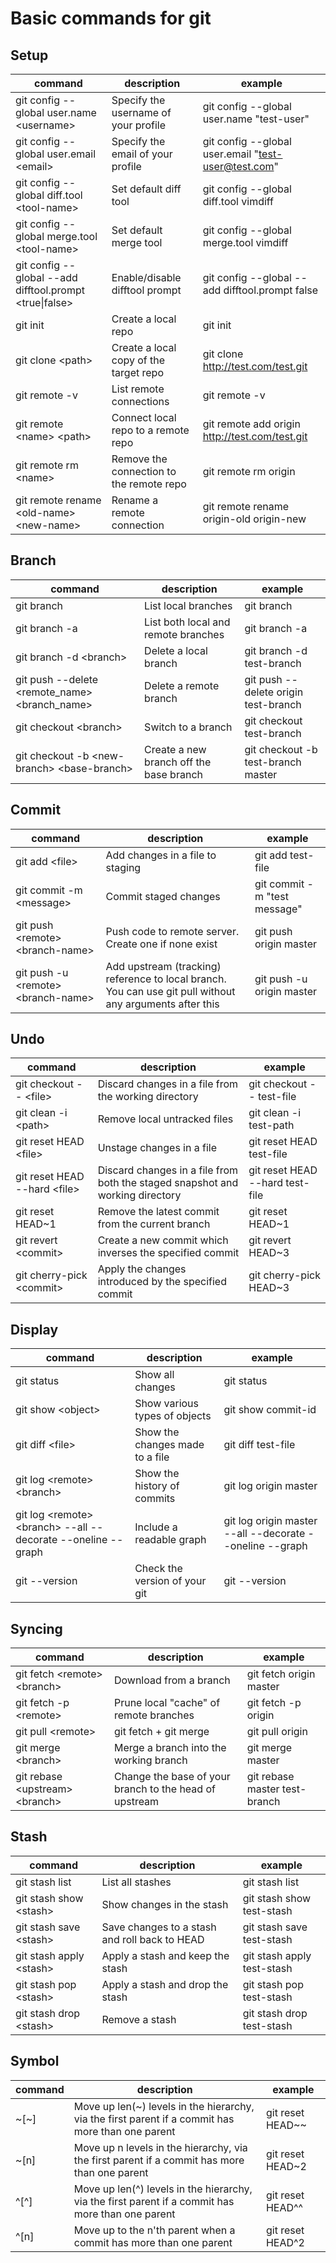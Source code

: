 # Basic commands for git

## Setup
|command|description|example|
|-------|-----------|-------|
|git config --global user.name \<username\>|Specify the username of your profile|git config --global user.name "test-user"|
|git config --global user.email \<email\>|Specify the email of your profile|git config --global user.email "test-user@test.com"|
|git config --global diff.tool \<tool-name\>|Set default diff tool|git config --global diff.tool vimdiff|
|git config --global merge.tool \<tool-name\>|Set default merge tool|git config --global merge.tool vimdiff|
|git config --global --add difftool.prompt <true\|false>|Enable/disable difftool prompt|git config --global --add difftool.prompt false|
|git init|Create a local repo|git init|
|git clone \<path\>|Create a local copy of the target repo|git clone http://test.com/test.git|
|git remote -v|List remote connections|git remote -v|
|git remote \<name\> \<path\>|Connect local repo to a remote repo|git remote add origin http://test.com/test.git|
|git remote rm \<name\>|Remove the connection to the remote repo|git remote rm origin|
|git remote rename \<old-name\> \<new-name\>|Rename a remote connection|git remote rename origin-old origin-new|

## Branch
|command|description|example|
|-------|-----------|-------|
|git branch|List local branches|git branch|
|git branch -a|List both local and remote branches|git branch -a|
|git branch -d \<branch\>|Delete a local branch|git branch -d test-branch|
|git push --delete <remote_name> <branch_name>|Delete a remote branch|git push --delete origin test-branch|
|git checkout \<branch\>|Switch to a branch|git checkout test-branch|
|git checkout -b \<new-branch\> \<base-branch\>|Create a new branch off the base branch|git checkout -b test-branch master|

## Commit
|command|description|example|
|-------|-----------|-------|
|git add \<file\>|Add changes in a file to staging|git add test-file|
|git commit -m \<message\>|Commit staged changes|git commit -m "test message"|
|git push \<remote\> \<branch-name\>|Push code to remote server. Create one if none exist|git push origin master|
|git push -u \<remote\> \<branch-name\>|Add upstream (tracking) reference to local branch. You can use git pull without any arguments after this|git push -u origin master|

## Undo
|command|description|example|
|-------|-----------|-------|
|git checkout -- \<file\>|Discard changes in a file from the working directory|git checkout -- test-file|
|git clean -i \<path\>|Remove local untracked files|git clean -i test-path|
|git reset HEAD \<file\>|Unstage changes in a file|git reset HEAD test-file|
|git reset HEAD --hard \<file\>|Discard changes in a file from both the staged snapshot and working directory|git reset HEAD --hard test-file|
|git reset HEAD~1|Remove the latest commit from the current branch|git reset HEAD~1|
|git revert \<commit\>|Create a new commit which inverses the specified commit|git revert HEAD~3|
|git cherry-pick \<commit\>|Apply the changes introduced by the specified commit|git cherry-pick HEAD~3|

## Display
|command|description|example|
|-------|-----------|-------|
|git status|Show all changes|git status|
|git show \<object\>|Show various types of objects|git show commit-id|
|git diff \<file\>|Show the changes made to a file|git diff test-file|
|git log \<remote\> \<branch\>|Show the history of commits|git log origin master|
|git log \<remote\> \<branch\> --all --decorate --oneline --graph|Include a readable graph|git log origin master --all --decorate --oneline --graph|
|git --version|Check the version of your git|git --version|

## Syncing
|command|description|example|
|-------|-----------|-------|
|git fetch \<remote\> \<branch\>|Download from a branch|git fetch origin master|
|git fetch -p \<remote\>|Prune local "cache" of remote branches|git fetch -p origin|
|git pull \<remote\>|git fetch + git merge|git pull origin|
|git merge \<branch\>|Merge a branch into the working branch|git merge master|
|git rebase \<upstream\> \<branch\>|Change the base of your branch to the head of upstream|git rebase master test-branch|

## Stash
|command|description|example|
|-------|-----------|-------|
|git stash list|List all stashes|git stash list|
|git stash show \<stash\>|Show changes in the stash|git stash show test-stash|
|git stash save \<stash\>|Save changes to a stash and roll back to HEAD|git stash save test-stash|
|git stash apply \<stash\>|Apply a stash and keep the stash|git stash apply test-stash|
|git stash pop \<stash\>|Apply a stash and drop the stash|git stash pop test-stash|
|git stash drop \<stash\>|Remove a stash|git stash drop test-stash|

## Symbol
|command|description|example|
|-------|-----------|-------|
|\~\[\~\]|Move up len(\~) levels in the hierarchy, via the first parent if a commit has more than one parent|git reset HEAD\~\~|
|\~\[n\]|Move up n levels in the hierarchy, via the first parent if a commit has more than one parent|git reset HEAD\~2|
|\^\[\^\]|Move up len(\^) levels in the hierarchy, via the first parent if a commit has more than one parent|git reset HEAD\^\^|
|\^\[n\]|Move up to the n\'th parent when a commit has more than one parent|git reset HEAD\^2|
